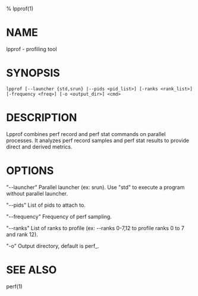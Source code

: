 % lpprof(1)

# NAME

lpprof -  profiling tool

# SYNOPSIS

    lpprof [--launcher {std,srun} |--pids <pid_list>] [-ranks <rank_list>] [-frequency <freq>] [-o <output_dir>] <cmd>


# DESCRIPTION

Lpprof combines perf record and perf stat commands on parallel processes.
It analyzes perf record samples and perf stat results to provide direct and derived metrics.

# OPTIONS

"--launcher"
Parallel launcher (ex: srun). Use "std" to execute a program without parallel launcher.

"--pids"
List of pids to attach to.

"--frequency"
Frequency of perf sampling.

"--ranks"
List of ranks to profile (ex: --ranks 0-7,12 to profile ranks 0 to 7 and rank 12).

"-o"
Output directory, default is perf_<date>.


# SEE ALSO

perf(1)